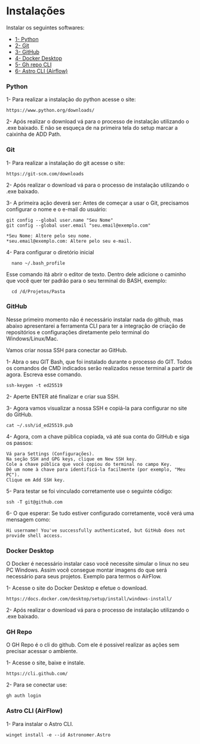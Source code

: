 # Instalações
Instalar os seguintes softwares:
- <a href="#python">1- Python </a>
 - <a href="#git"> 2- Git </a>
 - <a href="#github"> 3- GitHub </a>
 - <a href="#docker-desktop"> 4- Docker Desktop </a>
 - <a href="#gh-repo"> 5- Gh repo CLI </a>
 - <a href="#astro-cli"> 6- Astro CLI (Airflow) </a>

 ### Python
1- Para realizar a instalação do python acesse o site:
    
    https://www.python.org/downloads/

 2- Após realizar o download vá para o processo de instalação utilizando o .exe baixado. E não se esqueça de na primeira tela do setup marcar a caixinha de ADD Path.

 ### Git
 1- Para realizar a instalação do git acesse o site:
    
    https://git-scm.com/downloads

 2- Após realizar o download vá para o processo de instalação utilizando o .exe baixado.

 3- A primeira ação deverá ser:
 Antes de começar a usar o Git, precisamos configurar o nome e o e-mail do usuário:

    git config --global user.name "Seu Nome"
    git config --global user.email "seu.email@exemplo.com"

    *Seu Nome: Altere pelo seu nome.
    *seu.email@exemplo.com: Altere pelo seu e-mail.
   
 4- Para configurar o diretório inicial

      nano ~/.bash_profile

 Esse comando itá abrir o editor de texto. Dentro dele adicione o caminho que você quer ter padrão para o seu terminal do BASH, exemplo:

      cd /d/Projetos/Pasta

 ### GitHub
 Nesse primeiro momento não é necessário instalar nada do github, mas abaixo apresentarei a ferramenta CLI para ter a integração de criação de repositórios e configurações diretamente pelo terminal do Windows/Linux/Mac.

 Vamos criar nossa SSH para conectar ao GitHub.

 1- Abra o seu GIT Bash, que foi instalado durante o processo do GIT. Todos os comandos de CMD indicados serão realizados nesse terminal a partir de agora.
 Escreva esse comando.
 
    ssh-keygen -t ed25519
 
 2- Aperte ENTER até finalizar e criar sua SSH.

 3- Agora vamos visualizar a nossa SSH e copiá-la para configurar no site do GitHub.

    cat ~/.ssh/id_ed25519.pub
 
 4- Agora, com a chave pública copiada, vá até sua conta do GitHub e siga os passos:

    Vá para Settings (Configurações).
    Na seção SSH and GPG keys, clique em New SSH key.
    Cole a chave pública que você copiou do terminal no campo Key.
    Dê um nome à chave para identificá-la facilmente (por exemplo, "Meu PC").
    Clique em Add SSH key.

 5- Para testar se foi vinculado corretamente use o seguinte código:
    
    ssh -T git@github.com

 6- O que esperar: Se tudo estiver configurado corretamente, você verá uma mensagem como:

    Hi username! You've successfully authenticated, but GitHub does not provide shell access.

 ### Docker Desktop
 O Docker é necessário instalar caso você necessite simular o linux no seu PC Windows. Assim você consegue montar imagens do que será necessário para seus projetos.
 Exemplo para termos o AirFlow.

 1- Acesse o site do Docker Desktop e efetue o download.

    https://docs.docker.com/desktop/setup/install/windows-install/

 2- Após realizar o download vá para o processo de instalação utilizando o .exe baixado. 

 ### GH Repo
 O GH Repo é o cli do github. Com ele é possivel realizar as ações sem precisar acessar o ambiente.

 1- Acesse o site, baixe e instale.

    https://cli.github.com/

 2- Para se conectar use:
    
    gh auth login

 ### Astro CLI (AirFlow)
 1- Para instalar o Astro CLI.
    
    winget install -e --id Astronomer.Astro